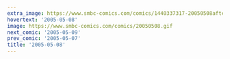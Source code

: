 ```yaml
---
extra_image: https://www.smbc-comics.com/comics/1440337317-20050508after.png
hovertext: '2005-05-08'
image: https://www.smbc-comics.com/comics/20050508.gif
next_comic: '2005-05-09'
prev_comic: '2005-05-07'
title: '2005-05-08'
---
```


